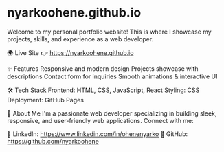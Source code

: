 # nyarkoohene.github.io

Welcome to my personal portfolio website! This is where I showcase my projects, skills, and experience as a web developer.

🌍 Live Site
👉 https://nyarkoohene.github.io

✨ Features
Responsive and modern design
Projects showcase with descriptions
Contact form for inquiries
Smooth animations & interactive UI

🛠 Tech Stack
Frontend: HTML, CSS, JavaScript, React
Styling:  CSS 
Deployment: GitHub Pages

👤 About Me
I'm a passionate web developer specializing in building sleek, responsive, and user-friendly web applications. Connect with me:

🔗 LinkedIn: https://www.linkedin.com/in/ohenenyarko
🐙 GitHub: https://github.com/nyarkoohene
